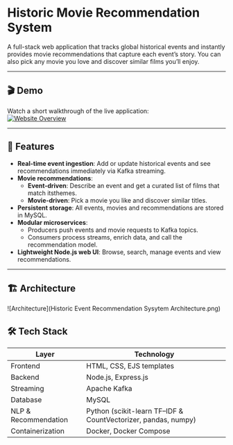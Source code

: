 # Historic Movie Recommendation System

A full-stack web application that tracks global historical events and instantly provides movie recommendations that capture each event’s story. You can also pick any movie you love and discover similar films you’ll enjoy.

---

## 🎬 Demo

Watch a short walkthrough of the live application:  
[![Website Overview](https://img.youtube.com/vi/VIDEO_ID/0.jpg)](https://youtu.be/Website_Overview)

---

## 🚀 Features

- **Real-time event ingestion**: Add or update historical events and see recommendations immediately via Kafka streaming.
- **Movie recommendations**:  
  - **Event-driven**: Describe an event and get a curated list of films that match itsthemes.  
  - **Movie-driven**: Pick a movie you like and discover similar titles.
- **Persistent storage**: All events, movies and recommendations are stored in MySQL.
- **Modular microservices**:  
  - Producers push events and movie requests to Kafka topics.  
  - Consumers process streams, enrich data, and call the recommendation model.  
- **Lightweight Node.js web UI**: Browse, search, manage events and view recommendations.

---

## 🏗️ Architecture

![Architecture](Historic Event Recommendation Sysytem Architecture.png)

## 🛠️ Tech Stack

| Layer               | Technology                                                      |
| ------------------- | --------------------------------------------------------------- |
| Frontend            | HTML, CSS, EJS templates                                        |
| Backend             | Node.js, Express.js                                             |
| Streaming           | Apache Kafka                                                    |
| Database            | MySQL                                                           |
| NLP & Recommendation| Python (scikit-learn TF–IDF & CountVectorizer, pandas, numpy)   |
| Containerization    | Docker, Docker Compose                                          |
